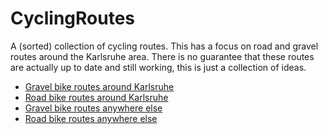 # CyclingRoutes
A (sorted) collection of cycling routes. This has a focus on road and gravel routes around the Karlsruhe area.
There is no guarantee that these routes are actually up to date and still working, this is just a collection of ideas.

- [Gravel bike routes around Karlsruhe](collections/gravel-ka.md)
- [Road bike routes around Karlsruhe](collections/road-ka.md)
- [Gravel bike routes anywhere else](collections/gravel-misc.md)
- [Road bike routes anywhere else](collections/road-misc.md)

